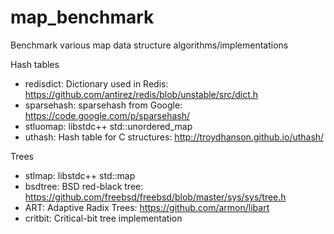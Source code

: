 map_benchmark
=============

Benchmark various map data structure algorithms/implementations

Hash tables
 - redisdict: Dictionary used in Redis: https://github.com/antirez/redis/blob/unstable/src/dict.h
 - sparsehash: sparsehash from Google: https://code.google.com/p/sparsehash/
 - stluomap: libstdc++ std::unordered_map
 - uthash: Hash table for C structures: http://troydhanson.github.io/uthash/

Trees
 - stlmap: libstdc++ std::map
 - bsdtree: BSD red-black tree: https://github.com/freebsd/freebsd/blob/master/sys/sys/tree.h
 - ART: Adaptive Radix Trees: https://github.com/armon/libart
 - critbit: Critical-bit tree implementation
